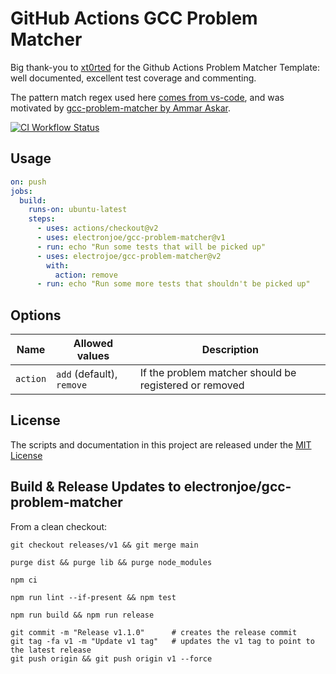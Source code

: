 # GitHub Actions GCC Problem Matcher

Big thank-you to [xt0rted](https://github.com/xt0rted) for the Github Actions Problem Matcher Template: well documented, excellent test coverage and commenting.

The pattern match regex used here [comes from vs-code](https://github.com/microsoft/vscode-cpptools/blob/a8285cbc0efb5b09c2d2229b0e0772dcb3b602df/Extension/package.json#L76-L94), and was motivated by [gcc-problem-matcher by Ammar Askar](https://github.com/ammaraskar/gcc-problem-matcher).

[![CI Workflow Status](https://github.com/ajahl/gcc-problem-matcher/workflows/CI/badge.svg)](https://github.com/ajahl/gcc-problem-matcher/actions?query=workflow%3ACI)

## Usage

```yml
on: push
jobs:
  build:
    runs-on: ubuntu-latest
    steps:
      - uses: actions/checkout@v2
      - uses: electronjoe/gcc-problem-matcher@v1
      - run: echo "Run some tests that will be picked up"
      - uses: electrojoe/gcc-problem-matcher@v2
        with:
          action: remove
      - run: echo "Run some more tests that shouldn't be picked up"
```

## Options

Name | Allowed values | Description
-- | -- | --
`action` | `add` (default), `remove` | If the problem matcher should be registered or removed

## License

The scripts and documentation in this project are released under the [MIT License](LICENSE)

## Build & Release Updates to electronjoe/gcc-problem-matcher

From a clean checkout:

```shell
git checkout releases/v1 && git merge main

purge dist && purge lib && purge node_modules

npm ci

npm run lint --if-present && npm test

npm run build && npm run release

git commit -m "Release v1.1.0"      # creates the release commit
git tag -fa v1 -m "Update v1 tag"   # updates the v1 tag to point to the latest release
git push origin && git push origin v1 --force
```
